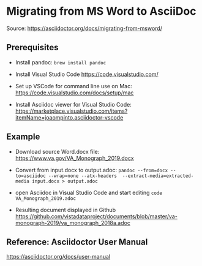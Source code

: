 # Migrating from MS Word to AsciiDoc

Source: https://asciidoctor.org/docs/migrating-from-msword/


## Prerequisites

* Install pandoc:
``brew install pandoc``

* Install Visual Studio Code
https://code.visualstudio.com/

* Set up VSCode for command line use on Mac:
https://code.visualstudio.com/docs/setup/mac

* Install Asciidoc viewer for Visual Studio Code:
https://marketplace.visualstudio.com/items?itemName=joaompinto.asciidoctor-vscode


## Example

* Download source Word.docx file:
https://www.va.gov/VA_Monograph_2019.docx

* Convert from input.docx to output.adoc:
``pandoc --from=docx --to=asciidoc --wrap=none --atx-headers  --extract-media=extracted-media input.docx > output.adoc``


* open Asciidoc in Visual Studio Code and start editing
``code VA_Monograph_2019.adoc``

* Resulting document displayed in Github
https://github.com/vistadataproject/documents/blob/master/va-monograph-2019/va_monograph_2018a.adoc

## Reference: Asciidoctor User Manual
https://asciidoctor.org/docs/user-manual

